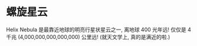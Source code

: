 # 螺旋星云

Helix Nebula 是最靠近地球的明亮行星状星云之一, 离地球 400 光年远! 仅仅是 4 千兆
(4,000,000,000,000,000) 公里远! (就天文学上, 真的是满近的啦.)
